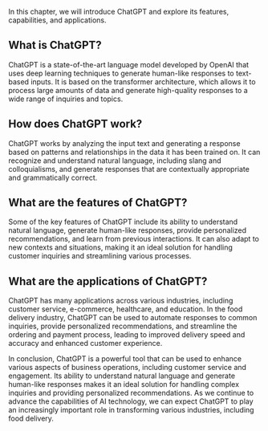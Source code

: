 

In this chapter, we will introduce ChatGPT and explore its features, capabilities, and applications.

What is ChatGPT?
----------------

ChatGPT is a state-of-the-art language model developed by OpenAI that uses deep learning techniques to generate human-like responses to text-based inputs. It is based on the transformer architecture, which allows it to process large amounts of data and generate high-quality responses to a wide range of inquiries and topics.

How does ChatGPT work?
----------------------

ChatGPT works by analyzing the input text and generating a response based on patterns and relationships in the data it has been trained on. It can recognize and understand natural language, including slang and colloquialisms, and generate responses that are contextually appropriate and grammatically correct.

What are the features of ChatGPT?
---------------------------------

Some of the key features of ChatGPT include its ability to understand natural language, generate human-like responses, provide personalized recommendations, and learn from previous interactions. It can also adapt to new contexts and situations, making it an ideal solution for handling customer inquiries and streamlining various processes.

What are the applications of ChatGPT?
-------------------------------------

ChatGPT has many applications across various industries, including customer service, e-commerce, healthcare, and education. In the food delivery industry, ChatGPT can be used to automate responses to common inquiries, provide personalized recommendations, and streamline the ordering and payment process, leading to improved delivery speed and accuracy and enhanced customer experience.

In conclusion, ChatGPT is a powerful tool that can be used to enhance various aspects of business operations, including customer service and engagement. Its ability to understand natural language and generate human-like responses makes it an ideal solution for handling complex inquiries and providing personalized recommendations. As we continue to advance the capabilities of AI technology, we can expect ChatGPT to play an increasingly important role in transforming various industries, including food delivery.

